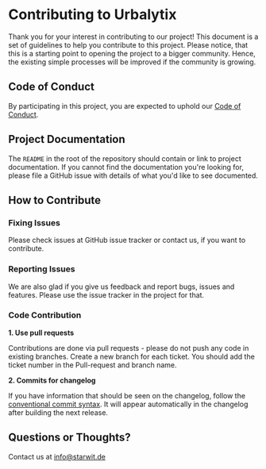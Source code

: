 # Contributing to Urbalytix

Thank you for your interest in contributing to our project! This document is
a set of guidelines to help you contribute to this project. Please notice, that this is a starting point to opening the project to a bigger community. Hence, the existing simple processes will be improved if the community is growing.

## Code of Conduct

By participating in this project, you are expected to uphold our [Code of
Conduct][code_of_conduct].

[code_of_conduct]: CODE_OF_CONDUCT.md


## Project Documentation

The `README` in the root of the repository should contain or link to project
documentation. If you cannot find the documentation you're looking for, please
file a GitHub issue with details of what you'd like to see documented.


## How to Contribute

### Fixing Issues
Please check issues at GitHub issue tracker or contact us, if you want to contribute.

### Reporting Issues
We are also glad if you give us feedback and report bugs, issues and features. Please use the issue tracker in the project for that.

### Code Contribution
**1. Use pull requests**

Contributions are done via pull requests - please do not push any code in existing branches. Create a new branch for each ticket. You should add the ticket number in the Pull-request and branch name.


**2. Commits for changelog**

If you have information that should be seen on the changelog, follow the [conventional commit syntax](https://www.conventionalcommits.org/en/v1.0.0/). It will appear automatically in the changelog after building the next release.

## Questions or Thoughts?

Contact us at info@starwit.de
